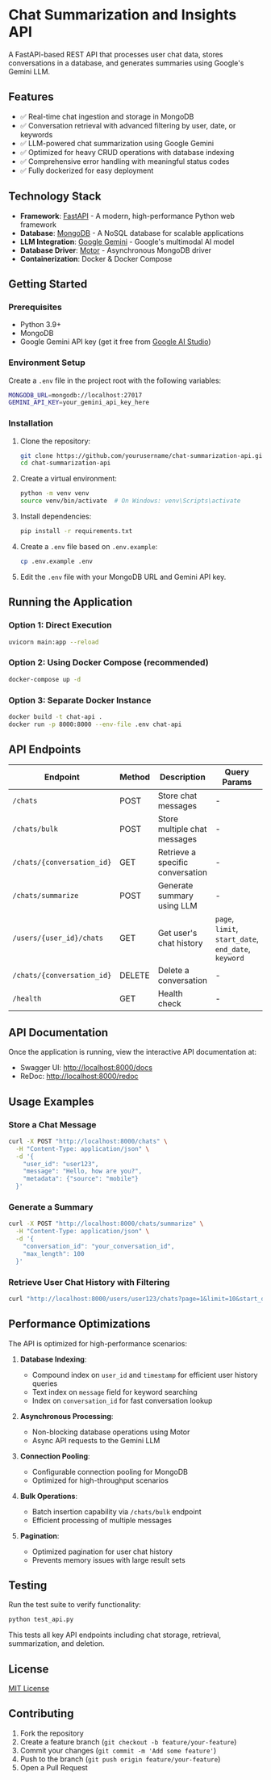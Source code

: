 # Chat Summarization and Insights API

A FastAPI-based REST API that processes user chat data, stores conversations in a database, and generates summaries using Google's Gemini LLM.

## Features

- ✅ Real-time chat ingestion and storage in MongoDB
- ✅ Conversation retrieval with advanced filtering by user, date, or keywords
- ✅ LLM-powered chat summarization using Google Gemini
- ✅ Optimized for heavy CRUD operations with database indexing
- ✅ Comprehensive error handling with meaningful status codes
- ✅ Fully dockerized for easy deployment

## Technology Stack

- **Framework**: [FastAPI](https://fastapi.tiangolo.com/) - A modern, high-performance Python web framework
- **Database**: [MongoDB](https://www.mongodb.com/) - A NoSQL database for scalable applications
- **LLM Integration**: [Google Gemini](https://ai.google.dev/) - Google's multimodal AI model
- **Database Driver**: [Motor](https://motor.readthedocs.io/) - Asynchronous MongoDB driver
- **Containerization**: Docker & Docker Compose

## Getting Started

### Prerequisites

- Python 3.9+
- MongoDB
- Google Gemini API key (get it free from [Google AI Studio](https://makersuite.google.com/app/apikey))

### Environment Setup

Create a `.env` file in the project root with the following variables:

``` bash
MONGODB_URL=mongodb://localhost:27017
GEMINI_API_KEY=your_gemini_api_key_here
```

### Installation

1. Clone the repository:

    ```bash
    git clone https://github.com/yourusername/chat-summarization-api.git
    cd chat-summarization-api
    ```

2. Create a virtual environment:

    ```bash
    python -m venv venv
    source venv/bin/activate  # On Windows: venv\Scripts\activate
    ```

3. Install dependencies:

    ```bash
    pip install -r requirements.txt
    ```

4. Create a `.env` file based on `.env.example`:

    ```bash
    cp .env.example .env
    ```

5. Edit the `.env` file with your MongoDB URL and Gemini API key.

## Running the Application

### Option 1: Direct Execution

```bash
uvicorn main:app --reload
```

### Option 2: Using Docker Compose (recommended)

```bash
docker-compose up -d
```

### Option 3: Separate Docker Instance

```bash
docker build -t chat-api .
docker run -p 8000:8000 --env-file .env chat-api
```

## API Endpoints

| Endpoint | Method | Description | Query Params |
|----------|--------|-------------|--------------|
| `/chats` | POST | Store chat messages | - |
| `/chats/bulk` | POST | Store multiple chat messages | - |
| `/chats/{conversation_id}` | GET | Retrieve a specific conversation | - |
| `/chats/summarize` | POST | Generate summary using LLM | - |
| `/users/{user_id}/chats` | GET | Get user's chat history | `page`, `limit`, `start_date`, `end_date`, `keyword` |
| `/chats/{conversation_id}` | DELETE | Delete a conversation | - |
| `/health` | GET | Health check | - |

## API Documentation

Once the application is running, view the interactive API documentation at:

- Swagger UI: <http://localhost:8000/docs>
- ReDoc: <http://localhost:8000/redoc>

## Usage Examples

### Store a Chat Message

```bash
curl -X POST "http://localhost:8000/chats" \
  -H "Content-Type: application/json" \
  -d '{
    "user_id": "user123",
    "message": "Hello, how are you?",
    "metadata": {"source": "mobile"}
  }'
```

### Generate a Summary

```bash
curl -X POST "http://localhost:8000/chats/summarize" \
  -H "Content-Type: application/json" \
  -d '{
    "conversation_id": "your_conversation_id",
    "max_length": 100
  }'
```

### Retrieve User Chat History with Filtering

```bash
curl "http://localhost:8000/users/user123/chats?page=1&limit=10&start_date=2023-01-01T00:00:00Z&keyword=hello"
```

## Performance Optimizations

The API is optimized for high-performance scenarios:

1. **Database Indexing**:
   - Compound index on `user_id` and `timestamp` for efficient user history queries
   - Text index on `message` field for keyword searching
   - Index on `conversation_id` for fast conversation lookup

2. **Asynchronous Processing**:
   - Non-blocking database operations using Motor
   - Async API requests to the Gemini LLM

3. **Connection Pooling**:
   - Configurable connection pooling for MongoDB
   - Optimized for high-throughput scenarios

4. **Bulk Operations**:
   - Batch insertion capability via `/chats/bulk` endpoint
   - Efficient processing of multiple messages

5. **Pagination**:
   - Optimized pagination for user chat history
   - Prevents memory issues with large result sets

## Testing

Run the test suite to verify functionality:

```bash
python test_api.py
```

This tests all key API endpoints including chat storage, retrieval, summarization, and deletion.

## License

[MIT License](LICENSE)

## Contributing

1. Fork the repository
2. Create a feature branch (`git checkout -b feature/your-feature`)
3. Commit your changes (`git commit -m 'Add some feature'`)
4. Push to the branch (`git push origin feature/your-feature`)
5. Open a Pull Request
